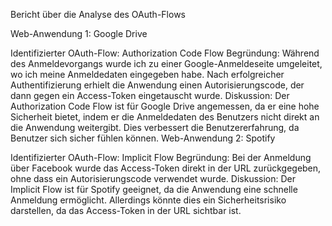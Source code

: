 Bericht über die Analyse des OAuth-Flows

Web-Anwendung 1: Google Drive

Identifizierter OAuth-Flow: Authorization Code Flow
Begründung: Während des Anmeldevorgangs wurde ich zu einer Google-Anmeldeseite umgeleitet, wo ich meine Anmeldedaten eingegeben habe. 
Nach erfolgreicher Authentifizierung erhielt die Anwendung einen Autorisierungscode, der dann gegen ein Access-Token eingetauscht wurde.
Diskussion: Der Authorization Code Flow ist für Google Drive angemessen, da er eine hohe Sicherheit bietet, 
indem er die Anmeldedaten des Benutzers nicht direkt an die Anwendung weitergibt. Dies verbessert die Benutzererfahrung, da Benutzer sich sicher fühlen können.
Web-Anwendung 2: Spotify

Identifizierter OAuth-Flow: Implicit Flow
Begründung: Bei der Anmeldung über Facebook wurde das Access-Token direkt in der URL zurückgegeben, ohne dass ein Autorisierungscode verwendet wurde.
Diskussion: Der Implicit Flow ist für Spotify geeignet, da die Anwendung eine schnelle Anmeldung ermöglicht. 
Allerdings könnte dies ein Sicherheitsrisiko darstellen, da das Access-Token in der URL sichtbar ist.
